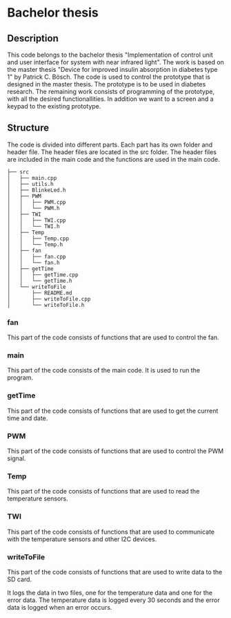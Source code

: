 # Bachelor thesis

## Description

This code belongs to the bachelor thesis "Implementation of control unit and user interface for system with near infrared light". The 
work is based on the master thesis "Device for improved insulin absorption in diabetes type 1" by Patrick C. Bösch. The code is used to
control the prototype that is designed in the master thesis. The prototype is to be used in diabetes research. 
The remaining work consists of programming of the prototype,
with all the desired functionallities. In addition we want to a screen and a keypad
to the existing prototype. 
## Structure
The code is divided into different parts. Each part has its own folder and header file. The header files are located in the src folder. The header files are included in the main code and the functions are used in the main code.

```
├── src
│   ├── main.cpp
│   ├── utils.h
│   ├── BlinkeLed.h
│   ├── PWM
│   │   ├── PWM.cpp
│   │   └── PWM.h
│   ├── TWI
│   │   ├── TWI.cpp
│   │   └── TWI.h
│   ├── Temp
│   │   ├── Temp.cpp
│   │   └── Temp.h
│   ├── fan
│   │   ├── fan.cpp
│   │   └── fan.h
│   ├── getTime
│   │   ├── getTime.cpp
│   │   └── getTime.h
│   └── writeToFile
│       ├── README.md
│       ├── writeToFile.cpp
│       └── writeToFile.h
```
### fan
This part of the code consists of functions that are used to control the fan.

### main
This part of the code consists of the main code. It is used to run the program.

### getTime
This part of the code consists of functions that are used to get the current time and date.

### PWM
This part of the code consists of functions that are used to control the PWM signal.

### Temp
This part of the code consists of functions that are used to read the temperature sensors.

### TWI
This part of the code consists of functions that are used to communicate with the temperature sensors and other I2C devices.

### writeToFile
This part of the code consists of functions that are used to write data to the SD card. 

It logs the data in two files, one for the temperature data and one for the error data. The temperature data is logged every 30 seconds and the error data is logged when an error occurs.
